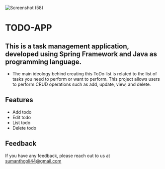 ![Screenshot (58)](https://user-images.githubusercontent.com/97581461/150762626-3f01ade5-8eef-4c68-9c66-6173a2982c1c.png)



# TODO-APP
## This is a task management application, developed using Spring Framework and Java as programming language.

- The main ideology behind creating this ToDo list is related to the list of tasks you need to perform or  want to perform. This project allows users to perform CRUD operations such as add, update, view, and delete.


## Features

- Add todo
- Edit todo
- List todo
- Delete todo
## Feedback

If you have any feedback, please reach out to us at sumanthgoli44@gmail.com

